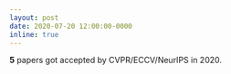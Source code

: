 ```yaml
---
layout: post
date: 2020-07-20 12:00:00-0000
inline: true
---
```


**5** papers got accepted by CVPR/ECCV/NeurIPS in 2020.
